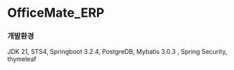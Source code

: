 # OfficeMate_ERP

### 개발환경
JDK 21, STS4, Springboot 3.2.4, PostgreDB, Mybatis 3.0.3 , Spring Security, thymeleaf
